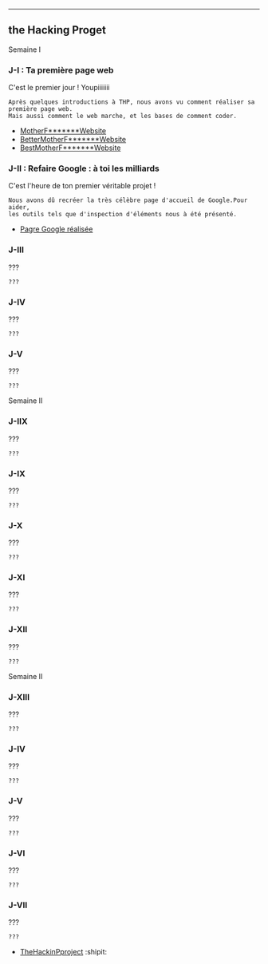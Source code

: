----------------------
  the Hacking Proget 
----------------------
Semaine I

### J-I : Ta première page web

C'est le premier jour ! Youpiiiiiii
```
Après quelques introductions à THP, nous avons vu comment réaliser sa première page web.
Mais aussi comment le web marche, et les bases de comment coder.
```
* [MotherF*******Website](https://github.com/nof4o4)
* [BetterMotherF*******Website](https://github.com/nof4o4)
* [BestMotherF*******Website](https://github.com/nof4o4)

### J-II : Refaire Google : à toi les milliards

C'est l'heure de ton premier véritable projet ! 

```
Nous avons dû recréer la très célèbre page d'accueil de Google.Pour aider,
les outils tels que d'inspection d'éléments nous à été présenté.
```

* [Pagre Google réalisée](https://jplemonias.github.io/thp/google/)

### J-III
???
```
???
```
### J-IV
???
```
???
```
### J-V
???
```
???
```
Semaine II
### J-IIX
???
```
???
```
### J-IX
???
```
???
```
### J-X
???
```
???
```
### J-XI
???
```
???
```
### J-XII
???
```
???
```
Semaine II
### J-XIII
???
```
???
```
### J-IV
???
```
???
```
### J-V
???
```
???
```
### J-VI
???
```
???
```
### J-VII
???
```
???
```
* [TheHackinPproject](https://www.thehackingproject.org/) :shipit:
